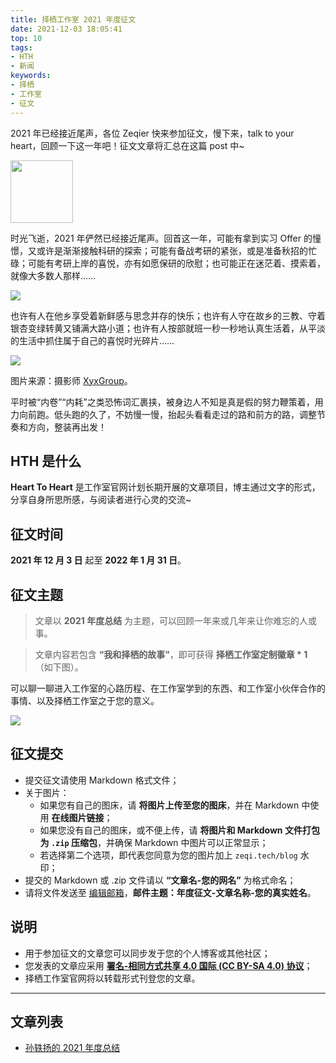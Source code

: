 ```yaml
---
title: 择栖工作室 2021 年度征文
date: 2021-12-03 18:05:41
top: 10
tags:
- HTH
- 新闻
keywords:
- 择栖
- 工作室
- 征文
---
```


2021 年已经接近尾声，各位 Zeqier 快来参加征文，慢下来，talk to your heart，回顾一下这一年吧！征文文章将汇总在这篇 post 中~

<!-- more -->

<img src="https://shaun-logo.oss-cn-beijing.aliyuncs.com/zeqi_logo.png" style="width: 100px; object-fit: cover;" />

时光飞逝，2021 年俨然已经接近尾声。回首这一年，可能有拿到实习 Offer 的憧憬，又或许是渐渐接触科研的探索；可能有备战考研的紧张，或是准备秋招的忙碌；可能有考研上岸的喜悦，亦有如愿保研的欣慰；也可能正在迷茫着、摸索着，就像大多数人那样……

![](https://zeqitech.oss-cn-beijing.aliyuncs.com/zeqi/0301F8562D4288FC906E340F2701C591.png/watermark)

也许有人在他乡享受着新鲜感与思念并存的快乐；也许有人守在故乡的三教、守着银杏变绿转黄又铺满大路小道；也许有人按部就班一秒一秒地认真生活着，从平淡的生活中抓住属于自己的喜悦时光碎片……

![](https://zeqitech.oss-cn-beijing.aliyuncs.com/zeqi/BBBE170860A3DB42CBC87B935D3A7318.png/watermark)

图片来源：摄影师 [XyxGroup](https://500px.com.cn/xinxinlighting)。

平时被“内卷”“内耗”之类恐怖词汇裹挟，被身边人不知是真是假的努力鞭策着，用力向前跑。低头跑的久了，不妨慢一慢，抬起头看看走过的路和前方的路，调整节奏和方向，整装再出发！

## HTH 是什么

**Heart To Heart** 是工作室官网计划长期开展的文章项目，博主通过文字的形式，分享自身所思所感，与阅读者进行心灵的交流~

## 征文时间

**2021 年 12 月 3 日** 起至 **2022 年 1 月 31 日**。

## 征文主题

> 文章以 **2021 年度总结** 为主题，可以回顾一年来或几年来让你难忘的人或事。

> 文章内容若包含 **“我和择栖的故事”**，即可获得 **择栖工作室定制徽章 \* 1** （如下图）。

可以聊一聊进入工作室的心路历程、在工作室学到的东西、和工作室小伙伴合作的事情、以及择栖工作室之于您的意义。

![](https://zeqitech.oss-cn-beijing.aliyuncs.com/zeqi/a948d8b460c91c1da3bbd439ba705703.jpg/watermark)

## 征文提交

- 提交征文请使用 Markdown 格式文件；
- 关于图片：
  - 如果您有自己的图床，请 **将图片上传至您的图床**，并在 Markdown 中使用 **在线图片链接**；
  - 如果您没有自己的图床，或不便上传，请 **将图片和 Markdown 文件打包为 `.zip` 压缩包**，并确保 Markdown 中图片可以正常显示；
  - 若选择第二个选项，即代表您同意为您的图片加上 `zeqi.tech/blog` 水印；
- 提交的 Markdown 或 .zip 文件请以 **“文章名-您的网名”** 为格式命名；
- 请将文件发送至 [编辑邮箱](mailto:blog@zeqi.tech)，**邮件主题：年度征文-文章名称-您的真实姓名**。

## 说明

- 用于参加征文的文章您可以同步发于您的个人博客或其他社区；
- 您发表的文章应采用 [**署名-相同方式共享 4.0 国际 (CC BY-SA 4.0) 协议**](https://creativecommons.org/licenses/by-sa/4.0/deed.zh-Hans)；
- 择栖工作室官网将以转载形式刊登您的文章。

---

## 文章列表

- [孙轶扬的 2021 年度总结](https://blog.zeqi.tech/2022/2021-final-conclusion-syy/)
